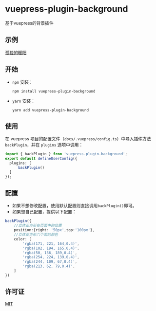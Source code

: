 # vuepress-plugin-background
基于vuepress的背景插件
## 示例
[孤独的暖阳](https://sherrysr.top)
## 开始
- `npm` 安装：

  ```shell
  npm install vuepress-plugin-background
  ```

- `yarn` 安装：

  ```shell
  yarn add vuepress-plugin-background
  ```
## 使用  
在 vuepress 项目的配置文件（`docs/.vuepress/config.ts`）中导入插件方法 `backPlugin`，并在 `plugins` 选项中调用：
```ts
import { backPlugin } from 'vuepress-plugin-background';
export default defineUserConfig({
  plugins: [
      backPlugin()
  ]
});
```
## 配置
* 如果不想修改配置，使用默认配置则直接调用`backPlugin()`即可。
* 如果想自己配置，提供以下配置：

```ts
backPlugin({
    //立体正方形在页面中的位置
    position:{right: '50px',top:'100px'},
    //立体正方形六个面的颜色
    color: [
        'rgba(171, 221, 164,0.4)',
        'rgba(102, 194, 165,0.4)',
        'rgba(50, 136, 189,0.4)',
        'rgba(254, 224, 139,0.4)',
        'rgba(244, 109, 67,0.4)',
        'rgba(213, 62, 79,0.4)',
    ]
})
```
## 许可证
[MIT](https://github.com/S-sherry-R/vuepress-plugin-background/blob/master/LICENSE)
